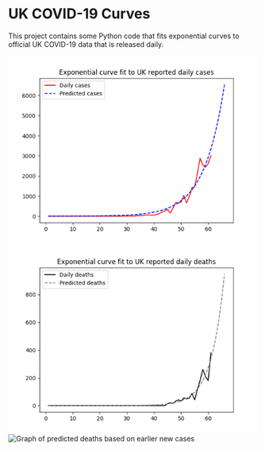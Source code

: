 # UK COVID-19 Curves

This project contains some Python code that fits exponential curves to
official UK COVID-19 data that is released daily.

![Graph of actual cases and exponential curve](cases.png)
![Graph of actual cases and exponential deaths](deaths.png)
![Graph of predicted deaths based on earlier new cases](cases-deats.png)
